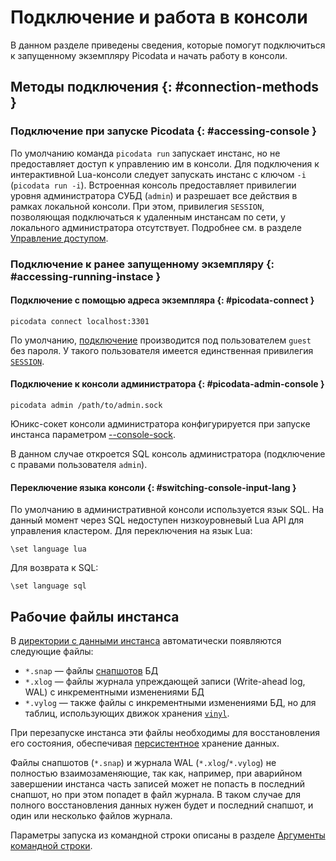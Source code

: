 # Подключение и работа в консоли
В данном разделе приведены сведения, которые помогут подключиться к
запущенному экземпляру Picodata и начать работу в консоли.


## Методы подключения {: #connection-methods }
### Подключение при запуске Picodata {: #accessing-console }

По умолчанию команда `picodata run` запускает инстанс, но не
предоставляет доступ к управлению им в консоли. Для подключения к
интерактивной Lua-консоли следует запускать инстанс с ключом `-i`
(`picodata run -i`). Встроенная консоль предоставляет привилегии уровня
администратора СУБД (`admin`) и разрешает все действия в рамках
локальной консоли. При этом, привилегия `SESSION`, позволяющая
подключаться к удаленным инстансам по сети, у локального администратора
отсутствует. Подробнее см. в разделе [Управление доступом](access_control.md).

### Подключение к ранее запущенному экземпляру {: #accessing-running-instace }
#### Подключение с помощью адреса экземпляра {: #picodata-connect }

```
picodata connect localhost:3301
```
По умолчанию, [подключение](../reference/cli.md#connect-command) производится под
пользователем `guest` без пароля. У такого пользователя имеется
единственная привилегия
[`SESSION`](access_control.md#privileges).

#### Подключение к консоли администратора {: #picodata-admin-console }
```
picodata admin /path/to/admin.sock
```

Юникс-сокет консоли администратора конфигурируется при запуске инстанса параметром [--console-sock](../reference/cli.md#console-sock).


В данном случае откроется SQL консоль администратора (подключение с
правами пользователя `admin`).

#### Переключение языка консоли {: #switching-console-input-lang }
По умолчанию в административной консоли используется язык SQL. На данный момент через SQL
недоступен низкоуровневый Lua API для управления кластером.
Для переключения на язык Lua:
```
\set language lua
```
<!-- Для включения многострочного ввода на SQL следует задать разделитель команд (для примера указан символ `;`):

```
\set delimiter ;
```
-->

Для возврата к SQL:
```
\set language sql
```

## Рабочие файлы инстанса
В [директории с данными инстанса](../reference/cli.md#data-dir) автоматически появляются следующие файлы:

- `*.snap` — файлы [снапшотов](../overview/glossary.md#snapshot) БД
- `*.xlog` — файлы журнала упреждающей записи (Write-ahead log, WAL) c
  инкрементными изменениями БД
- `*.vylog` — также файлы с инкрементными изменениями БД, но для таблиц,
  использующих движок хранения [`vinyl`](../overview/glossary.md#db-engine).

При перезапуске инстанса эти файлы необходимы для восстановления его
состояния, обеспечивая [персистентное](../overview/glossary.md#persistence) хранение
данных.

Файлы снапшотов (`*.snap`) и журнала WAL (`*.xlog`/`*.vylog`) не
полностью взаимозаменяющие, так как, например, при аварийном завершении
инстанса часть записей может не попасть в последний снапшот, но при
этом попадет в файл журнала. В таком случае для полного восстановления
данных нужен будет и последний снапшот, и один или несколько файлов
журнала.

Параметры запуска из командной строки описаны в разделе [Аргументы командной строки](../reference/cli.md).
